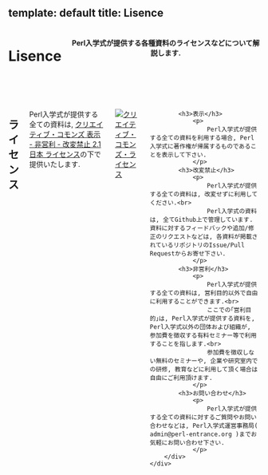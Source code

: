 template: default
title: Lisence
---

<header>
    <div class="row">
        <div class="large-12 columns">
            <h1>Lisence</h1>
            <h4>
                Perl入学式が提供する各種資料のライセンスなどについて解説します.
            </h4>
        </div>
    </div>
</header>

<section id="main-content">
    <div class="row">
        <div class="large-12 medium-12 columns">
            <h2>ライセンス</h2>
                <p>
                    Perl入学式が提供する全ての資料は, <a href="https://creativecommons.org/licenses/by-nc-nd/2.1/jp/">クリエイティブ・コモンズ 表示 - 非営利 - 改変禁止 2.1 日本 ライセンス</a>の下で提供いたします.
                </p>
                <p>
                    <a rel="license" href="http://creativecommons.org/licenses/by-nc-nd/2.1/jp/"><img alt="クリエイティブ・コモンズ・ライセンス" style="border-width:0" src="https://i.creativecommons.org/l/by-nc-nd/2.1/jp/88x31.png" /></a>
                </p>

            <h3>表示</h3>
                <p>
                    Perl入学式が提供する全ての資料を利用する場合, Perl入学式に著作権が帰属するものであることを表示して下さい.
                </p>
            <h3>改変禁止</h3>
                <p>
                    Perl入学式が提供する全ての資料は, 改変せずに利用してください.<br>
                    Perl入学式の資料は, 全てGithub上で管理しています. 資料に対するフィードバックや追加/修正のリクエストなどは, 各資料が掲載されているリポジトリのIssue/Pull Requestからお寄せ下さい.
                </p>
            <h3>非営利</h3>
                <p>
                    Perl入学式が提供する全ての資料は, 営利目的以外で自由に利用することができます.<br>
                    ここでの｢営利目的｣は, Perl入学式が提供する資料を, Perl入学式以外の団体および組織が, 参加費を徴収する有料セミナー等で利用することを指します.<br>
                    参加費を徴収しない無料のセミナーや, 企業や研究室内での研修, 教育などに利用して頂く場合は自由にご利用頂けます.
                </p>
            <h3>お問い合わせ</h3>
                <p>
                    Perl入学式が提供する全ての資料に対するご質問やお問い合わせなどは, Perl入学式運営事務局( admin@perl-entrance.org )までお気軽にお問い合わせ下さい.
                </p>
        </div>
    </div>
</section>
